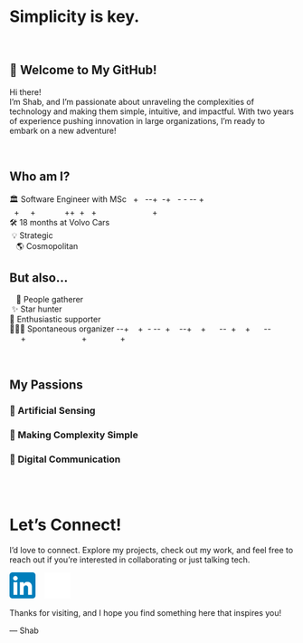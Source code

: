 # Simplicity is key.

<br>

## 🚀 Welcome to My GitHub!

Hi there! <br>I’m Shab, and I’m passionate about unraveling the complexities of technology and making them simple, intuitive, and impactful. With two years of experience pushing innovation in large organizations, I’m ready to embark on a new adventure!

<br>

## Who am I?

🏛️ Software Engineer with MSc &nbsp;&nbsp;+&nbsp;&nbsp;&nbsp;--+&nbsp;&nbsp;-+&nbsp;&nbsp;&nbsp;-&nbsp;-&nbsp;--&nbsp;+ &nbsp;&nbsp;+&nbsp;&nbsp;&nbsp;&nbsp;&nbsp;+&nbsp;&nbsp;&nbsp;&nbsp;&nbsp;&nbsp;&nbsp;&nbsp;&nbsp;&nbsp;&nbsp;&nbsp;&nbsp;++&nbsp;&nbsp;+&nbsp;&nbsp;&nbsp;+&nbsp;&nbsp;&nbsp;&nbsp;&nbsp;&nbsp;&nbsp;&nbsp;&nbsp;&nbsp;&nbsp;&nbsp;&nbsp;&nbsp;&nbsp;&nbsp;&nbsp;&nbsp;&nbsp;&nbsp;&nbsp;&nbsp;&nbsp;&nbsp;&nbsp;+<br> 
🛠️ 18 months at Volvo Cars <br> 
&nbsp;💡 Strategic <br>
&nbsp;&nbsp;&nbsp;🌎 Cosmopolitan 

## But also...

&nbsp;&nbsp;&nbsp;👥 People gatherer <br>
&nbsp;✨ Star hunter <br>
💬 Enthusiastic supporter <br>
🏃🏻‍♂️ Spontaneous organizer --+&nbsp;&nbsp;&nbsp;&nbsp;+&nbsp;&nbsp;-&nbsp;--&nbsp;&nbsp;+&nbsp;&nbsp;&nbsp;&nbsp;--+&nbsp;&nbsp;&nbsp;&nbsp;+&nbsp;&nbsp;&nbsp;&nbsp;&nbsp;&nbsp;--&nbsp;&nbsp;+&nbsp;&nbsp;&nbsp;&nbsp;+&nbsp;&nbsp;&nbsp;&nbsp;&nbsp;&nbsp;--&nbsp;&nbsp;&nbsp;&nbsp;&nbsp;+&nbsp;&nbsp;&nbsp;&nbsp;&nbsp;&nbsp;&nbsp;&nbsp;&nbsp;&nbsp;&nbsp;&nbsp;&nbsp;&nbsp;&nbsp;&nbsp;&nbsp;&nbsp;&nbsp;&nbsp;&nbsp;&nbsp;&nbsp;&nbsp;&nbsp;+&nbsp;&nbsp;&nbsp;&nbsp;&nbsp;&nbsp;&nbsp;&nbsp;&nbsp;&nbsp;&nbsp;&nbsp;&nbsp;&nbsp;&nbsp;+
<br> 


<br>

## My Passions

### 🤖 Artificial Sensing


### 🧩 Making Complexity Simple


### 🤖 Digital Communication


<br>

<br>

# Let’s Connect!
I’d love to connect. Explore my projects, check out my work, and feel free to reach out if you’re interested in collaborating or just talking tech.

[<img src="https://raw.githubusercontent.com/shabonout/about-me/88112a86b409bd26995a701d38b2dc2472607134/LinkedIn_icon.svg" alt="Connect with me" height="46" />](https://www.linkedin.com/in/shab-pompeiano) &nbsp;&nbsp;
[<img src="https://raw.githubusercontent.com/shabonout/about-me/9b75b02d59aabed35495b4c144877e5c75ac51bf/github.svg" alt="Connect with me" height="46" />](https://github.com/shabpompeiano)

Thanks for visiting, and I hope you find something here that inspires you!

— Shab






